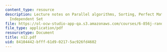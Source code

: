 ```yaml
---
content_type: resource
description: Lecture notes on Parallel algorithms, Sorting, Perfect Match and Maximum
  Independent Set
file: https://ol-ocw-studio-app-qa.s3.amazonaws.com/courses/6-856j-randomized-algorithms-fall-2002/84104442bfff61d902175ac926fd4602_n12.pdf
file_type: application/pdf
resourcetype: Document
title: n12.pdf
uid: 84104442-bfff-61d9-0217-5ac926fd4602
---
```

